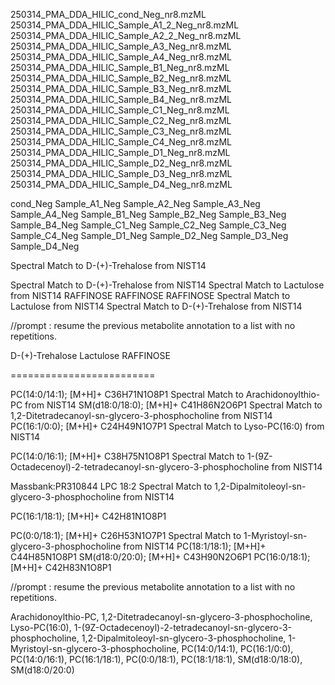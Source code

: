 

250314_PMA_DDA_HILIC_cond_Neg_nr8.mzML
250314_PMA_DDA_HILIC_Sample_A1_2_Neg_nr8.mzML
250314_PMA_DDA_HILIC_Sample_A2_2_Neg_nr8.mzML
250314_PMA_DDA_HILIC_Sample_A3_Neg_nr8.mzML
250314_PMA_DDA_HILIC_Sample_A4_Neg_nr8.mzML
250314_PMA_DDA_HILIC_Sample_B1_Neg_nr8.mzML
250314_PMA_DDA_HILIC_Sample_B2_Neg_nr8.mzML
250314_PMA_DDA_HILIC_Sample_B3_Neg_nr8.mzML
250314_PMA_DDA_HILIC_Sample_B4_Neg_nr8.mzML
250314_PMA_DDA_HILIC_Sample_C1_Neg_nr8.mzML
250314_PMA_DDA_HILIC_Sample_C2_Neg_nr8.mzML
250314_PMA_DDA_HILIC_Sample_C3_Neg_nr8.mzML
250314_PMA_DDA_HILIC_Sample_C4_Neg_nr8.mzML
250314_PMA_DDA_HILIC_Sample_D1_Neg_nr8.mzML
250314_PMA_DDA_HILIC_Sample_D2_Neg_nr8.mzML
250314_PMA_DDA_HILIC_Sample_D3_Neg_nr8.mzML
250314_PMA_DDA_HILIC_Sample_D4_Neg_nr8.mzML


cond_Neg
Sample_A1_Neg
Sample_A2_Neg
Sample_A3_Neg
Sample_A4_Neg
Sample_B1_Neg
Sample_B2_Neg
Sample_B3_Neg
Sample_B4_Neg
Sample_C1_Neg
Sample_C2_Neg
Sample_C3_Neg
Sample_C4_Neg
Sample_D1_Neg
Sample_D2_Neg
Sample_D3_Neg
Sample_D4_Neg



Spectral Match to D-(+)-Trehalose from NIST14

Spectral Match to D-(+)-Trehalose from NIST14
Spectral Match to Lactulose from NIST14
RAFFINOSE
RAFFINOSE
RAFFINOSE
Spectral Match to Lactulose from NIST14
Spectral Match to D-(+)-Trehalose from NIST14


//prompt : resume the previous metabolite annotation to a list with no repetitions.

D-(+)-Trehalose
Lactulose
RAFFINOSE

=========================

PC(14:0/14:1); [M+H]+ C36H71N1O8P1
Spectral Match to Arachidonoylthio-PC from NIST14
SM(d18:0/18:0); [M+H]+ C41H86N2O6P1
Spectral Match to 1,2-Ditetradecanoyl-sn-glycero-3-phosphocholine from NIST14
PC(16:1/0:0); [M+H]+ C24H49N1O7P1
Spectral Match to Lyso-PC(16:0) from NIST14


PC(14:0/16:1); [M+H]+ C38H75N1O8P1
Spectral Match to 1-(9Z-Octadecenoyl)-2-tetradecanoyl-sn-glycero-3-phosphocholine from NIST14

Massbank:PR310844 LPC 18:2
Spectral Match to 1,2-Dipalmitoleoyl-sn-glycero-3-phosphocholine from NIST14

PC(16:1/18:1); [M+H]+ C42H81N1O8P1

PC(0:0/18:1); [M+H]+ C26H53N1O7P1
Spectral Match to 1-Myristoyl-sn-glycero-3-phosphocholine from NIST14
PC(18:1/18:1); [M+H]+ C44H85N1O8P1
SM(d18:0/20:0); [M+H]+ C43H90N2O6P1
PC(16:0/18:1); [M+H]+ C42H83N1O8P1

//prompt : resume the previous metabolite annotation to a list with no repetitions.

Arachidonoylthio-PC, 1,2-Ditetradecanoyl-sn-glycero-3-phosphocholine, Lyso-PC(16:0), 1-(9Z-Octadecenoyl)-2-tetradecanoyl-sn-glycero-3-phosphocholine, 1,2-Dipalmitoleoyl-sn-glycero-3-phosphocholine, 1-Myristoyl-sn-glycero-3-phosphocholine, PC(14:0/14:1), PC(16:1/0:0), PC(14:0/16:1), PC(16:1/18:1), PC(0:0/18:1), PC(18:1/18:1), SM(d18:0/18:0), SM(d18:0/20:0)